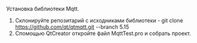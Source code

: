 Установка библиотеки Mqtt.
1. Склонируйте репозитарий с исходниками библиотеки - git clone https://github.com/qt/qtmqtt.git --branch 5.15
2. Спомощью QtCreator откройте файл MqttTest.pro и собрать проект.
